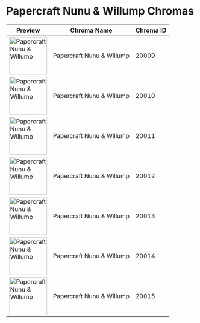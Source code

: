 # Papercraft Nunu & Willump Chromas

| Preview | Chroma Name | Chroma ID |
|---|---|---|
| <img src='https://raw.communitydragon.org/latest/plugins/rcp-be-lol-game-data/global/default/v1/champion-chroma-images/20/20009.png' alt='Papercraft Nunu & Willump' width='100'> | Papercraft Nunu & Willump | 20009 |
| <img src='https://raw.communitydragon.org/latest/plugins/rcp-be-lol-game-data/global/default/v1/champion-chroma-images/20/20010.png' alt='Papercraft Nunu & Willump' width='100'> | Papercraft Nunu & Willump | 20010 |
| <img src='https://raw.communitydragon.org/latest/plugins/rcp-be-lol-game-data/global/default/v1/champion-chroma-images/20/20011.png' alt='Papercraft Nunu & Willump' width='100'> | Papercraft Nunu & Willump | 20011 |
| <img src='https://raw.communitydragon.org/latest/plugins/rcp-be-lol-game-data/global/default/v1/champion-chroma-images/20/20012.png' alt='Papercraft Nunu & Willump' width='100'> | Papercraft Nunu & Willump | 20012 |
| <img src='https://raw.communitydragon.org/latest/plugins/rcp-be-lol-game-data/global/default/v1/champion-chroma-images/20/20013.png' alt='Papercraft Nunu & Willump' width='100'> | Papercraft Nunu & Willump | 20013 |
| <img src='https://raw.communitydragon.org/latest/plugins/rcp-be-lol-game-data/global/default/v1/champion-chroma-images/20/20014.png' alt='Papercraft Nunu & Willump' width='100'> | Papercraft Nunu & Willump | 20014 |
| <img src='https://raw.communitydragon.org/latest/plugins/rcp-be-lol-game-data/global/default/v1/champion-chroma-images/20/20015.png' alt='Papercraft Nunu & Willump' width='100'> | Papercraft Nunu & Willump | 20015 |
